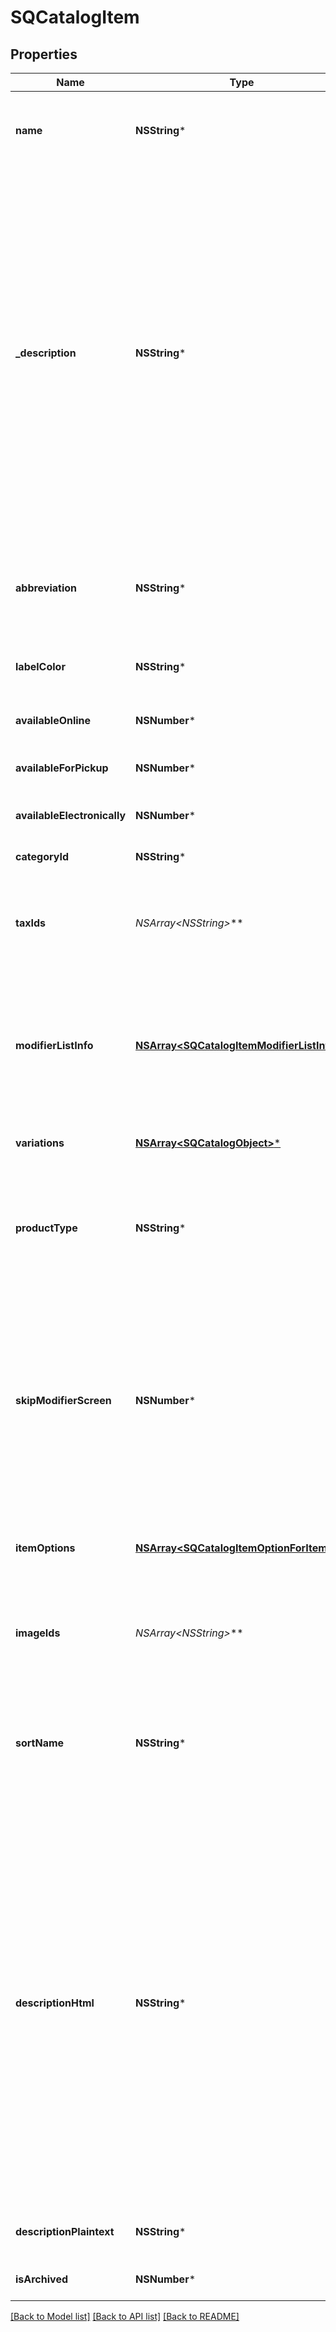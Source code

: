 # SQCatalogItem

## Properties
Name | Type | Description | Notes
------------ | ------------- | ------------- | -------------
**name** | **NSString*** | The item&#39;s name. This is a searchable attribute for use in applicable query filters, its value must not be empty, and the length is of Unicode code points. | [optional] 
**_description** | **NSString*** | The item&#39;s description. This is a searchable attribute for use in applicable query filters, and its value length is of Unicode code points.  Deprecated at 2022-07-20, this field is planned to retire in 6 months. You should migrate to use &#x60;description_html&#x60; to set the description of the [CatalogItem](https://developer.squareup.com/reference/square_2023-10-18/objects/CatalogItem) instance.  The &#x60;description&#x60; and &#x60;description_html&#x60; field values are kept in sync. If you try to set the both fields, the &#x60;description_html&#x60; text value overwrites the &#x60;description&#x60; value. Updates in one field are also reflected in the other, except for when you use an early version before Square API 2022-07-20 and &#x60;description_html&#x60; is set to blank, setting the &#x60;description&#x60; value to null does not nullify &#x60;description_html&#x60;. | [optional] 
**abbreviation** | **NSString*** | The text of the item&#39;s display label in the Square Point of Sale app. Only up to the first five characters of the string are used. This attribute is searchable, and its value length is of Unicode code points. | [optional] 
**labelColor** | **NSString*** | The color of the item&#39;s display label in the Square Point of Sale app. This must be a valid hex color code. | [optional] 
**availableOnline** | **NSNumber*** | If &#x60;true&#x60;, the item can be added to shipping orders from the merchant&#39;s online store. | [optional] 
**availableForPickup** | **NSNumber*** | If &#x60;true&#x60;, the item can be added to pickup orders from the merchant&#39;s online store. | [optional] 
**availableElectronically** | **NSNumber*** | If &#x60;true&#x60;, the item can be added to electronically fulfilled orders from the merchant&#39;s online store. | [optional] 
**categoryId** | **NSString*** | The ID of the item&#39;s category, if any. | [optional] 
**taxIds** | **NSArray&lt;NSString*&gt;*** | A set of IDs indicating the taxes enabled for this item. When updating an item, any taxes listed here will be added to the item. Taxes may also be added to or deleted from an item using &#x60;UpdateItemTaxes&#x60;. | [optional] 
**modifierListInfo** | [**NSArray&lt;SQCatalogItemModifierListInfo&gt;***](SQCatalogItemModifierListInfo.md) | A set of &#x60;CatalogItemModifierListInfo&#x60; objects representing the modifier lists that apply to this item, along with the overrides and min and max limits that are specific to this item. Modifier lists may also be added to or deleted from an item using &#x60;UpdateItemModifierLists&#x60;. | [optional] 
**variations** | [**NSArray&lt;SQCatalogObject&gt;***](SQCatalogObject.md) | A list of [CatalogItemVariation](https://developer.squareup.com/reference/square_2023-10-18/objects/CatalogItemVariation) objects for this item. An item must have at least one variation. | [optional] 
**productType** | **NSString*** | The product type of the item. May not be changed once an item has been created.  Only items of product type &#x60;REGULAR&#x60; or &#x60;APPOINTMENTS_SERVICE&#x60; may be created by this API; items with other product types are read-only. | [optional] 
**skipModifierScreen** | **NSNumber*** | If &#x60;false&#x60;, the Square Point of Sale app will present the &#x60;CatalogItem&#x60;&#39;s details screen immediately, allowing the merchant to choose &#x60;CatalogModifier&#x60;s before adding the item to the cart.  This is the default behavior.  If &#x60;true&#x60;, the Square Point of Sale app will immediately add the item to the cart with the pre-selected modifiers, and merchants can edit modifiers by drilling down onto the item&#39;s details.  Third-party clients are encouraged to implement similar behaviors. | [optional] 
**itemOptions** | [**NSArray&lt;SQCatalogItemOptionForItem&gt;***](SQCatalogItemOptionForItem.md) | List of item options IDs for this item. Used to manage and group item variations in a specified order.  Maximum: 6 item options. | [optional] 
**imageIds** | **NSArray&lt;NSString*&gt;*** | The IDs of images associated with this &#x60;CatalogItem&#x60; instance. These images will be shown to customers in Square Online Store. The first image will show up as the icon for this item in POS. | [optional] 
**sortName** | **NSString*** | A name to sort the item by. If this name is unspecified, namely, the &#x60;sort_name&#x60; field is absent, the regular &#x60;name&#x60; field is used for sorting. Its value must not be empty.  It is currently supported for sellers of the Japanese locale only. | [optional] 
**descriptionHtml** | **NSString*** | The item&#39;s description as expressed in valid HTML elements. The length of this field value, including those of HTML tags, is of Unicode points. With application query filters, the text values of the HTML elements and attributes are searchable. Invalid or unsupported HTML elements or attributes are ignored.  Supported HTML elements include: - &#x60;a&#x60;: Link. Supports linking to website URLs, email address, and telephone numbers. - &#x60;b&#x60;, &#x60;strong&#x60;:  Bold text - &#x60;br&#x60;: Line break - &#x60;code&#x60;: Computer code - &#x60;div&#x60;: Section - &#x60;h1-h6&#x60;: Headings - &#x60;i&#x60;, &#x60;em&#x60;: Italics - &#x60;li&#x60;: List element - &#x60;ol&#x60;: Numbered list - &#x60;p&#x60;: Paragraph - &#x60;ul&#x60;: Bullet list - &#x60;u&#x60;: Underline   Supported HTML attributes include: - &#x60;align&#x60;: Alignment of the text content - &#x60;href&#x60;: Link destination - &#x60;rel&#x60;: Relationship between link&#39;s target and source - &#x60;target&#x60;: Place to open the linked document | [optional] 
**descriptionPlaintext** | **NSString*** | A server-generated plaintext version of the &#x60;description_html&#x60; field, without formatting tags. | [optional] 
**isArchived** | **NSNumber*** | Indicates whether this item is archived (&#x60;true&#x60;) or not (&#x60;false&#x60;). | [optional] 

[[Back to Model list]](../README.md#documentation-for-models) [[Back to API list]](../README.md#documentation-for-api-endpoints) [[Back to README]](../README.md)


